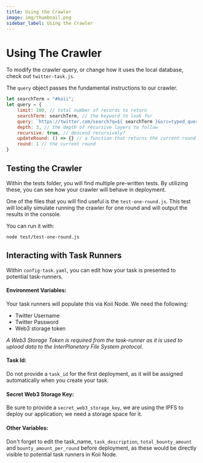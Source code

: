 ```yaml
---
title: Using the Crawler
image: img/thumbnail.png
sidebar_label: Using the Crawler
---
```


# Using The Crawler

To modify the crawler query, or change how it uses the local database, check out `twitter-task.js`.

The `query` object passes the fundamental instructions to our crawler.

```javascript
let searchTerm = "#koii";
let query = {
    limit: 100, // total number of records to return
    searchTerm: searchTerm, // the keyword to look for
    query: `https://twitter.com/search?q=${ searchTerm }&src=typed_query`, // the query string (including said keyword)
    depth: 3, // the depth of recursive layers to follow
    recursive: true, // descend recursively?
    updateRound: () => {} // a function that returns the current round
    round: 1 // the current round
}
```

## Testing the Crawler

Within the tests folder, you will find multiple pre-written tests. By utilizing these, you can see how your crawler will behave in deployment.

One of the files that you will find useful is the `test-one-round.js`. This test will locally simulate running the crawler for one round and will output the results in the console.

You can run it with:

`node test/test-one-round.js`

## Interacting with Task Runners

Within `config-task.yaml`, you can edit how your task is presented to potential task-runners.

#### Environment Variables:

Your task runners will populate this via Koii Node. We need the following:

- Twitter Username
- Twitter Password
- Web3 storage token

_A Web3 Storage Token is required from the task-runner as it is used to upload data to the InterPlanetary File System protocol._

#### Task Id:

Do not provide a `task_id` for the first deployment, as it will be assigned automatically when you create your task.

#### Secret Web3 Storage Key:

Be sure to provide a `secret_web3_storage_key`, we are using the IPFS to deploy our application; we need a storage space for it.

#### Other Variables:

Don't forget to edit the task_name, `task_description`, `total_bounty_amount` and `bounty_amount_per_round` before deployment, as these would be directly visible to potential task runners in Koii Node.
